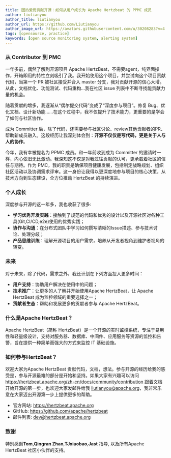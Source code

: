 ```yaml
---
title: 因热爱而贡献开源：如何从用户成长为 Apache Hertzbeat 的 PPMC 成员
author: liutianyou
author_title: liutianyou
author_url: https://github.com/Liutianyou
author_image_url: https://avatars.githubusercontent.com/u/30208283?v=4
tags: [opensource, practice]
keywords: [open source monitoring system, alerting system]
---
```


### 从 Contributor 到 PMC

一年多前，偶然了解到开源项目 Apache HertzBeat，不需要agent，纯界面操作，开箱即用的特性立刻吸引了我。我开始使用这个项目，并尝试向这个项目贡献代码，当第一个 PR 被社区接受并合入 master 分支，我对贡献开源的信心大增。从此，文档优化、功能测试、代码重构...我在社区 issue 列表中不断寻找能贡献力量的机会。

随着贡献的增多，我逐渐从“偶尔提交代码”变成了“深度参与项目”。修复 Bug、优化文档、设计新功能……在这个过程中，我不仅提升了技术能力，更重要的是学会了如何与社区协作。

成为 Committer 后，除了代码，还需要参与社区讨论、review其他贡献者的PR、帮助新成员融入。这段经历让我深刻体会到：**开源不仅仅是写代码，更是关于人与人的协作**。

今年，我有幸被提名为 PPMC 成员。和一年前收到成为 Committer 的邀请时一样，内心依旧无比激动。我深知这不仅是对我过往贡献的认可，更承载着社区的信任与期待。作为 PMC，我的职责是确保项目健康发展，包括制定战略规划、组织社区活动以及协调需求评审。这一身份让我得以更深度地参与项目的核心决策，从技术方向到生态建设，全方位推动 HertzBeat 的持续演进。

### 个人成长

深度参与开源的这一年多，我也收获了很多:

- **学习优秀开发实践**：接触到了规范的代码和优秀的设计以及开源社区对各种工具(Git,CI/CD,e2e)使用的优秀实践；
- **协作与沟通**：在分布式团队中学习如何撰写清晰的Issue描述、参与技术讨论、处理分歧；
- **产品思维训练**：理解开源项目的用户需求，培养从开发者视角到维护者视角的转变。

### 未来

对于未来，除了代码，需求之外，我还计划在下列方面投入更多时间：

- **用户支持**：协助用户解决在使用中的问题；
- **技术推广**：让更多的人了解并开始使用Apache HertzBeat，让 Apache HertzBeat 成为监控领域的重要选择之一；
- **贡献者生态**：帮助和发展更多的贡献者参与 Apache HertzBeat。

### 什么是Apache HertzBeat？

Apache HertzBeat（简称 HertzBeat）是一个开源的实时监控系统，专注于易用性和轻量级设计，支持对服务器、数据库、中间件、应用服务等资源的监控和告警，旨在提供一种简单而强大的方式来监控 IT 基础设施。

### 如何参与HertzBeat？

欢迎大家为Apache HertzBeat 贡献代码，文档，想法。参与开源的经历给我的感受是，参与开源最难的部分是开始和坚持。如果大家有兴趣可以访问 <https://hertzbeat.apache.org/zh-cn/docs/community/contribution> 跟着文档开始开源的第一步，也欢迎大家发邮件给我 <liutianyou@apache.org>，我非常乐意在大家迈出开源第一步上提供更多的帮助。

- 官方网站: <https://hertzbeat.apache.org>
- GitHub: <https://github.com/apache/hertzbeat>
- 邮件列表: <dev@hertzbeat.apache.org>

### 致谢

特别感谢**Tom**,**Qingran Zhao**,**TJxiaobao**,**Jast** 指导, 以及所有Apache HertzBeat 社区小伙伴的支持。
